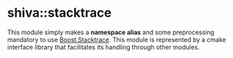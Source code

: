 # shiva::stacktrace

This module simply makes a **namespace alias** and some preprocessing mandatory to use [Boost.Stacktrace](https://github.com/boostorg/stacktrace). This module is represented by a cmake interface library that facilitates its handling through other modules.

